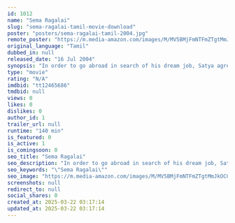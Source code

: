 ```yaml
---
id: 1012
name: "Sema Ragalai"
slug: "sema-ragalai-tamil-movie-download"
poster: "posters/sema-ragalai-tamil-2004.jpg"
remote_poster: "https://m.media-amazon.com/images/M/MV5BMjFmNTFmZTgtMmJkOC00MjVjLThlMGItM2RiMGQ3NjIxNzc0XkEyXkFqcGdeQXVyOTk3NTc2MzE@._V1_SX300.jpg"
original_language: "Tamil"
dubbed_in: null
released_date: "16 Jul 2004"
synopsis: "In order to go abroad in search of his dream job, Satya agrees to kidnap his friend's lover. However, he abducts the wrong woman and is stuck with her."
type: "movie"
rating: "N/A"
imdbid: "tt12465686"
tmdbid: null
views: 0
likes: 0
dislikes: 0
author_id: 1
trailer_url: null
runtime: "140 min"
is_featured: 0
is_active: 1
is_comingsoon: 0
seo_title: "Sema Ragalai"
seo_description: "In order to go abroad in search of his dream job, Satya agrees to kidnap his friend's lover. However, he abducts the wrong woman and is stuck with her."
seo_keywords: "\"Sema Ragalai\""
seo_image: "https://m.media-amazon.com/images/M/MV5BMjFmNTFmZTgtMmJkOC00MjVjLThlMGItM2RiMGQ3NjIxNzc0XkEyXkFqcGdeQXVyOTk3NTc2MzE@._V1_SX300.jpg"
screenshots: null
redirect_to: null
social_shares: 0
created_at: 2025-03-22 03:17:14
updated_at: 2025-03-22 03:17:14
---
```


